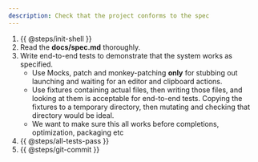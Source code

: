 ```yaml
---
description: Check that the project conforms to the spec
---
```


1. {{ @steps/init-shell }}
2. Read the **docs/spec.md** thoroughly.
3. Write end-to-end tests to demonstrate that the system works as specified.
    - Use Mocks, patch and monkey-patching **only** for stubbing out launching and waiting for an editor and clipboard actions.
    - Use fixtures containing actual files, then writing those files, and looking at them is acceptable for end-to-end tests. Copying the fixtures to a temporary directory, then mutating and checking that directory would be ideal.
    - We want to make sure this all works before completions, optimization, packaging etc
4. {{ @steps/all-tests-pass }}
5. {{ @steps/git-commit }}
